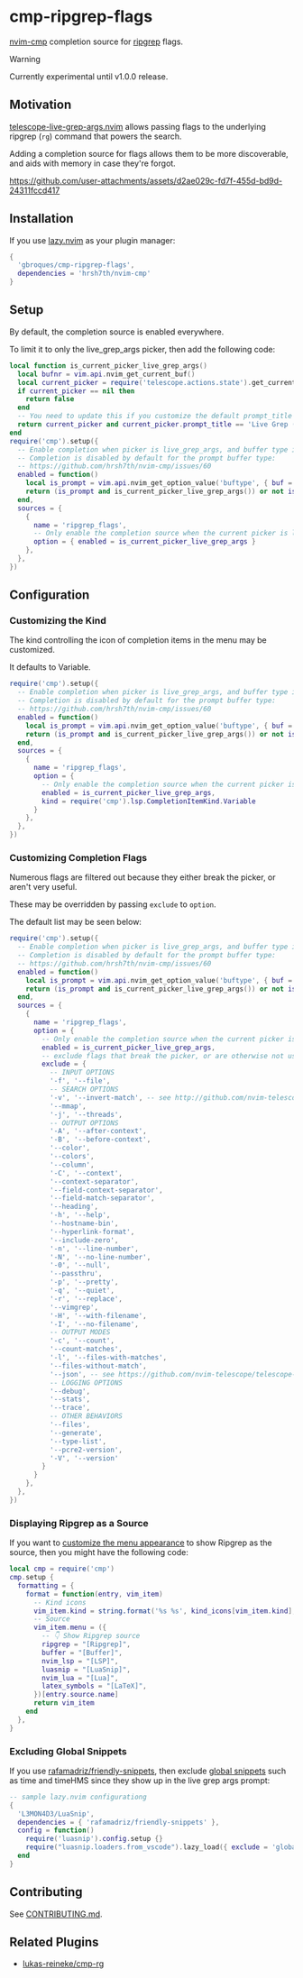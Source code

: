# cmp-ripgrep-flags

[nvim-cmp](https://github.com/hrsh7th/nvim-cmp) completion source for [ripgrep](https://github.com/BurntSushi/ripgrep) flags.

> [!WARNING]
> Currently experimental until v1.0.0 release.

## Motivation

[telescope-live-grep-args.nvim](https://github.com/nvim-telescope/telescope-live-grep-args.nvim) allows passing flags to the underlying ripgrep (`rg`) command that powers the search.

Adding a completion source for flags allows them to be more discoverable, and aids with memory in case they're forgot.

https://github.com/user-attachments/assets/d2ae029c-fd7f-455d-bd9d-24311fccd417

## Installation

If you use [lazy.nvim](https://github.com/folke/lazy.nvim) as your plugin manager:
```lua
{
  'gbroques/cmp-ripgrep-flags',
  dependencies = 'hrsh7th/nvim-cmp'
}
```

## Setup

By default, the completion source is enabled everywhere.

To limit it to only the live_grep_args picker, then add the following code:
```lua
local function is_current_picker_live_grep_args()
  local bufnr = vim.api.nvim_get_current_buf()
  local current_picker = require('telescope.actions.state').get_current_picker(bufnr)
  if current_picker == nil then
    return false
  end
  -- You need to update this if you customize the default prompt_title for the picker.
  return current_picker and current_picker.prompt_title == 'Live Grep (Args)'
end
require('cmp').setup({
  -- Enable completion when picker is live_grep_args, and buffer type is prompt.
  -- Completion is disabled by default for the prompt buffer type:
  -- https://github.com/hrsh7th/nvim-cmp/issues/60
  enabled = function()
    local is_prompt = vim.api.nvim_get_option_value('buftype', { buf = 0 }) == 'prompt'
    return (is_prompt and is_current_picker_live_grep_args()) or not is_prompt
  end,
  sources = {
    {
      name = 'ripgrep_flags',
      -- Only enable the completion source when the current picker is live_grep_args
      option = { enabled = is_current_picker_live_grep_args }
    },
  },
})
```

## Configuration

### Customizing the Kind

The kind controlling the icon of completion items in the menu may be customized.

It defaults to Variable.
```lua
require('cmp').setup({
  -- Enable completion when picker is live_grep_args, and buffer type is prompt.
  -- Completion is disabled by default for the prompt buffer type:
  -- https://github.com/hrsh7th/nvim-cmp/issues/60
  enabled = function()
    local is_prompt = vim.api.nvim_get_option_value('buftype', { buf = 0 }) == 'prompt'
    return (is_prompt and is_current_picker_live_grep_args()) or not is_prompt
  end,
  sources = {
    {
      name = 'ripgrep_flags',
      option = {
        -- Only enable the completion source when the current picker is live_grep_args
        enabled = is_current_picker_live_grep_args,
        kind = require('cmp').lsp.CompletionItemKind.Variable
      }
    },
  },
})
```

### Customizing Completion Flags

Numerous flags are filtered out because they either break the picker, or aren't very useful.

These may be overridden by passing `exclude` to `option`.

The default list may be seen below:

```lua
require('cmp').setup({
  -- Enable completion when picker is live_grep_args, and buffer type is prompt.
  -- Completion is disabled by default for the prompt buffer type:
  -- https://github.com/hrsh7th/nvim-cmp/issues/60
  enabled = function()
    local is_prompt = vim.api.nvim_get_option_value('buftype', { buf = 0 }) == 'prompt'
    return (is_prompt and is_current_picker_live_grep_args()) or not is_prompt
  end,
  sources = {
    {
      name = 'ripgrep_flags',
      option = {
        -- Only enable the completion source when the current picker is live_grep_args
        enabled = is_current_picker_live_grep_args,
        -- exclude flags that break the picker, or are otherwise not useful.
        exclude = {
          -- INPUT OPTIONS
          '-f', '--file',
          -- SEARCH OPTIONS
          '-v', '--invert-match', -- see http://github.com/nvim-telescope/telescope-live-grep-args.nvim/issues/65
          '--mmap',
          '-j', '--threads',
          -- OUTPUT OPTIONS
          '-A', '--after-context',
          '-B', '--before-context',
          '--color',
          '--colors',
          '--column',
          '-C', '--context',
          '--context-separator',
          '--field-context-separator',
          '--field-match-separator',
          '--heading',
          '-h', '--help',
          '--hostname-bin',
          '--hyperlink-format',
          '--include-zero',
          '-n', '--line-number',
          '-N', '--no-line-number',
          '-0', '--null',
          '--passthru',
          '-p', '--pretty',
          '-q', '--quiet',
          '-r', '--replace',
          '--vimgrep',
          '-H', '--with-filename',
          '-I', '--no-filename',
          -- OUTPUT MODES
          '-c', '--count',
          '--count-matches',
          '-l', '--files-with-matches',
          '--files-without-match',
          '--json', -- see https://github.com/nvim-telescope/telescope-live-grep-args.nvim/issues/4
          -- LOGGING OPTIONS
          '--debug',
          '--stats',
          '--trace',
          -- OTHER BEHAVIORS
          '--files',
          '--generate',
          '--type-list',
          '--pcre2-version',
          '-V', '--version'
        }
      }
    },
  },
})
```

### Displaying Ripgrep as a Source

If you want to [customize the menu appearance](https://github.com/hrsh7th/nvim-cmp/wiki/Menu-Appearance#basic-customisations) to show Ripgrep as the source, then you might have the following code:

```lua
local cmp = require('cmp')
cmp.setup {
  formatting = {
    format = function(entry, vim_item)
      -- Kind icons
      vim_item.kind = string.format('%s %s', kind_icons[vim_item.kind], vim_item.kind)
      -- Source
      vim_item.menu = ({
        -- 👇 Show Ripgrep source
        ripgrep = "[Ripgrep]",
        buffer = "[Buffer]",
        nvim_lsp = "[LSP]",
        luasnip = "[LuaSnip]",
        nvim_lua = "[Lua]",
        latex_symbols = "[LaTeX]",
      })[entry.source.name]
      return vim_item
    end
  },
}
```

### Excluding Global Snippets

If you use [rafamadriz/friendly-snippets](https://github.com/rafamadriz/friendly-snippets), then exclude [global snippets](https://github.com/rafamadriz/friendly-snippets/blob/main/snippets/global.json) such as time and timeHMS since they show up in the live grep args prompt:
```lua
-- sample lazy.nvim configurationg
{
  'L3MON4D3/LuaSnip',
  dependencies = { 'rafamadriz/friendly-snippets' },
  config = function()
    require('luasnip').config.setup {}
    require("luasnip.loaders.from_vscode").lazy_load({ exclude = 'global' })
  end
}
```

## Contributing

See [CONTRIBUTING.md](./CONTRIBUTING.md).

## Related Plugins

* [lukas-reineke/cmp-rg](https://github.com/lukas-reineke/cmp-rg)

